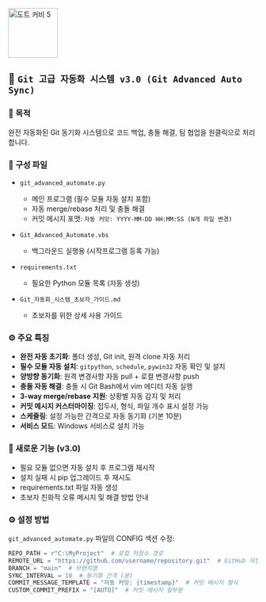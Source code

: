 <img src="https://www.spriters-resource.com/resources/sheet_icons/168/171517.gif?updated=1648938576" alt="도트 커비 5" width="100"/>

## 📁 `Git 고급 자동화 시스템 v3.0 (Git Advanced Auto Sync)`

### 📌 목적  
완전 자동화된 Git 동기화 시스템으로 코드 백업, 충돌 해결, 팀 협업을 원클릭으로 처리합니다.

### 📄 구성 파일  
- `git_advanced_automate.py`  
  - 메인 프로그램 (필수 모듈 자동 설치 포함)
  - 자동 merge/rebase 처리 및 충돌 해결
  - 커밋 메시지 포맷: `자동 커밋: YYYY-MM-DD HH:MM:SS (N개 파일 변경)`

- `Git_Advanced_Automate.vbs`  
  - 백그라운드 실행용 (시작프로그램 등록 가능)

- `requirements.txt`  
  - 필요한 Python 모듈 목록 (자동 생성)

- `Git_자동화_시스템_초보자_가이드.md`  
  - 초보자를 위한 상세 사용 가이드

### ⚙️ 주요 특징
- **완전 자동 초기화**: 폴더 생성, Git init, 원격 clone 자동 처리
- **필수 모듈 자동 설치**: `gitpython`, `schedule`, `pywin32` 자동 확인 및 설치
- **양방향 동기화**: 원격 변경사항 자동 pull + 로컬 변경사항 push
- **충돌 자동 해결**: 충돌 시 Git Bash에서 vim 에디터 자동 실행
- **3-way merge/rebase 지원**: 상황별 자동 감지 및 처리
- **커밋 메시지 커스터마이징**: 접두사, 형식, 파일 개수 표시 설정 가능
- **스케줄링**: 설정 가능한 간격으로 자동 동기화 (기본 10분)
- **서비스 모드**: Windows 서비스로 설치 가능

### 🚀 새로운 기능 (v3.0)
- 필요 모듈 없으면 자동 설치 후 프로그램 재시작
- 설치 실패 시 pip 업그레이드 후 재시도
- requirements.txt 파일 자동 생성
- 초보자 친화적 오류 메시지 및 해결 방법 안내

### ⚙️ 설정 방법
`git_advanced_automate.py` 파일의 CONFIG 섹션 수정:
```python
REPO_PATH = r"C:\MyProject"  # 로컬 저장소 경로
REMOTE_URL = "https://github.com/username/repository.git"  # GitHub 저장소
BRANCH = "main"  # 브랜치명
SYNC_INTERVAL = 10  # 동기화 간격 (분)
COMMIT_MESSAGE_TEMPLATE = "자동 커밋: {timestamp}"  # 커밋 메시지 형식
CUSTOM_COMMIT_PREFIX = "[AUTO]"  # 커밋 메시지 앞부분
```
